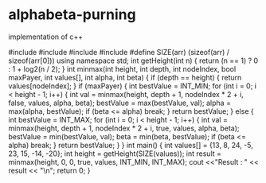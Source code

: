 # alphabeta-purning
implementation of c++

#include <iostream>
#include <algorithm>
#include <cmath>
#include <climits>
#define SIZE(arr) (sizeof(arr) / sizeof(arr[0]))
using namespace std;
int getHeight(int n) {
   return (n == 1) ? 0 : 1 + log2(n / 2);
}
int minmax(int height, int depth, int nodeIndex,
bool maxPayer, int values[], int alpha,
int beta) {
   if (depth == height) {
      return values[nodeIndex];
   }
   if (maxPayer) {
      int bestValue = INT_MIN;
      for (int i = 0; i < height - 1; i++) {
         int val = minmax(height, depth + 1, nodeIndex * 2 + i, false, values, alpha, beta);
         bestValue = max(bestValue, val);
         alpha = max(alpha, bestValue);
         if (beta <= alpha)
            break;
      }
      return bestValue;
   } else {
      int bestValue = INT_MAX;
      for (int i = 0; i < height - 1; i++) {
         int val = minmax(height, depth + 1, nodeIndex * 2 + i, true, values, alpha, beta);
         bestValue = min(bestValue, val);
         beta = min(beta, bestValue);
         if (beta <= alpha)
            break;
      }
      return bestValue;
   }
}
int main() {
   int values[] = {13, 8, 24, -5, 23, 15, -14, -20};
   int height = getHeight(SIZE(values));
   int result = minmax(height, 0, 0, true, values, INT_MIN, INT_MAX);
   cout <<"Result : " << result << "\n";
   return 0;
}
